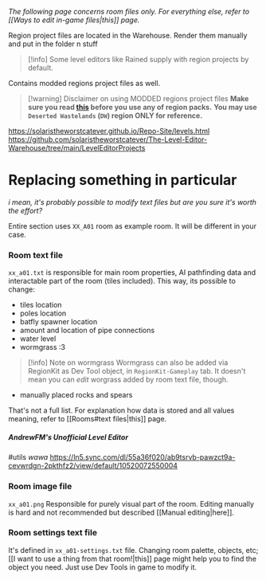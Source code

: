 *The following page concerns room files only. For everything else, refer to [[Ways to edit in-game files|this]] page.*

Region project files are located in the Warehouse. Render them manually and put in the folder n stuff
> [!info] Some level editors like Rained supply with region projects by default.

Contains modded regions project files as well.
> [!warning] Disclaimer on using MODDED regions project files
> **Make sure you read [this](https://github.com/solaristheworstcatever/The-Level-Editor-Warehouse/blob/main/Please%20read%20this%20if%20you%20are%20installing%20the%20region%20files.txt) before you use any of region packs.**
**You may use `Deserted Wastelands` (`DW`) region ONLY for reference.**


https://solaristheworstcatever.github.io/Repo-Site/levels.html
https://github.com/solaristheworstcatever/The-Level-Editor-Warehouse/tree/main/LevelEditorProjects


# Replacing something in particular
*i mean, it's probably possible to modify text files but are you sure it's worth the effort?*

Entire section uses `XX_A01` room as example room. It will be different in your case.
### Room text file
`xx_a01.txt` is responsible for main room properties, AI pathfinding data and interactable part of the room (tiles included).
This way, its possible to change:
- tiles location
- poles location
- batfly spawner location
- amount and location of pipe connections
- water level
- wormgrass :3
> [!info] Note on wormgrass
> Wormgrass can also be added via RegionKit as Dev Tool object, in `RegionKit-Gameplay` tab.
> It doesn't mean you can *edit* worgrass added by room text file, though.
- manually placed rocks and spears

That's not a full list. For explanation how data is stored and all values meaning, refer to [[Rooms#text files|this]] page.
##### AndrewFM's Unofficial Level Editor
#utils
*wawa*
https://ln5.sync.com/dl/55a36f020/ab9tsrvb-pawzct9a-cevwrdgn-2pkthfz2/view/default/10520072550004
### Room image file
`xx_a01.png`
Responsible for purely visual part of the room.
Editing manually is hard and not recommended but described [[Manual editing|here]].

### Room settings text file
It's defined in `xx_a01-settings.txt` file.
Changing room palette, objects, etc; [[I want to use a thing from that room!|this]] page might help you to find the object you need.
Just use Dev Tools in game to modify it.
